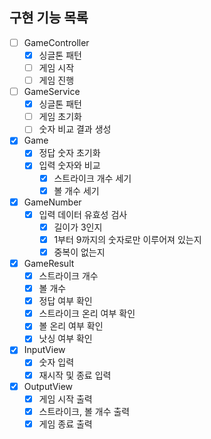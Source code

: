 ## 구현 기능 목록

- [ ] GameController
  - [x] 싱글톤 패턴
  - [ ] 게임 시작
  - [ ] 게임 진행
     
- [ ] GameService
  - [x] 싱글톤 패턴
  - [ ] 게임 초기화
  - [ ] 숫자 비교 결과 생성
     
- [x] Game
  - [x] 정답 숫자 초기화
  - [x] 입력 숫자와 비교
    - [x] 스트라이크 개수 세기
    - [x] 볼 개수 세기
     
- [x] GameNumber
  - [x] 입력 데이터 유효성 검사
    - [x] 길이가 3인지
    - [x] 1부터 9까지의 숫자로만 이루어져 있는지
    - [x] 중복이 없는지
       
- [x] GameResult
  - [x] 스트라이크 개수
  - [x] 볼 개수
  - [x] 정답 여부 확인
  - [x] 스트라이크 온리 여부 확인
  - [x] 볼 온리 여부 확인
  - [x] 낫싱 여부 확인
     
- [x] InputView
  - [x] 숫자 입력
  - [x] 재시작 및 종료 입력
     
- [x] OutputView
  - [x] 게임 시작 출력
  - [x] 스트라이크, 볼 개수 출력
  - [x] 게임 종료 출력
